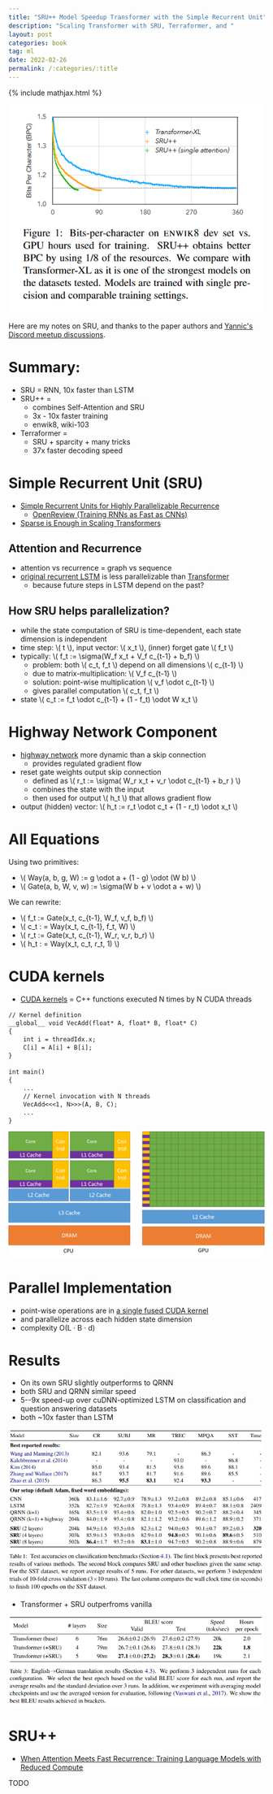 ```yaml
---
title: "SRU++ Model Speedup Transformer with the Simple Recurrent Unit"
description: "Scaling Transformer with SRU, Terraformer, and "
layout: post
categories: book
tag: ml
date: 2022-02-26
permalink: /:categories/:title
---
```


{% include mathjax.html %}

<img src="/images/sru++-bits-per-character-on-enwik8.png" alt="SRU++ Simple Recurrent Unit on Enwik8 bits per character" />

Here are my notes on SRU, and thanks to the paper authors and [Yannic's Discord meetup discussions](https://discord.com/channels/714501525455634453/780793106496880650/941342791349440514).

# Summary:
- SRU = RNN, 10x faster than LSTM
- SRU++ =
  - combines Self-Attention and SRU
  - 3x - 10x faster training
  - enwik8, wiki-103
- Terraformer =
  - SRU + sparcity + many tricks
  - 37x faster decoding speed

# Simple Recurrent Unit (SRU) 
- [Simple Recurrent Units for Highly Parallelizable Recurrence](https://arxiv.org/abs/1709.02755)
  - [OpenReview (Training RNNs as Fast as CNNs)](https://openreview.net/forum?id=rJBiunlAW)
- [Sparse is Enough in Scaling Transformers](https://arxiv.org/pdf/2111.12763.pdf)


## Attention and Recurrence
- attention vs recurrence = graph vs sequence
- [original recurrent LSTM](https://www.bioinf.jku.at/publications/older/2604.pdf) is less parallelizable than [Transformer](https://arxiv.org/pdf/1706.03762v5.pdf)
  - because future steps in LSTM depend on the past?
 
  
## How SRU helps parallelization?
- while the state computation of SRU is time-dependent, each state dimension is independent
- time step: \\( t \\), input vector: \\( x_t \\), (inner) forget gate \\( f_t \\)
- typically: \\( f_t := \sigma(W_f x_t + V_f c_{t-1} + b_f) \\)
  - problem: both \\( c_t, f_t \\) depend on all dimensions \\( c_{t-1} \\) 
  - due to matrix-multiplication: \\( V_f c_{t-1} \\)
  - solution: point-wise multiplication \\( v_f \odot c_{t-1} \\)
  - gives parallel computation \\( c_t, f_t \\)
- state \\( c_t := f_t \odot c_{t-1} + (1 - f_t) \odot W x_t \\)


# Highway Network Component
- [highway network](https://arxiv.org/pdf/1507.06228.pdf) more dynamic than a skip connection 
  - provides regulated gradient flow
- reset gate weights output skip connection
  - defined as \\( r_t := \sigma( W_r x_t + v_r \odot c_{t-1} + b_r ) \\)
  - combines the state with the input
  - then used for output \\( h_t \\) that allows gradient flow
- output (hidden) vector: \\( h_t := r_t \odot c_t + (1 - r_t) \odot x_t \\)


# All Equations
Using two primitives:
- \\( Way(a, b, g, W) := g \odot a + (1 - g) \odot (W b) \\)
- \\( Gate(a, b, W, v, w) := \sigma(W b + v \odot a + w) \\)
 
We can rewrite:
- \\( f_t := Gate(x_t, c_{t-1}, W_f, v_f, b_f) \\)
- \\( c_t : = Way(x_t, c_{t-1}, f_t, W) \\)
- \\( r_t := Gate(x_t, c_{t-1}, W_r, v_r, b_r) \\)
- \\( h_t : = Way(x_t, c_t, r_t, 1) \\)


# CUDA kernels
- [CUDA kernels](https://docs.nvidia.com/cuda/cuda-c-programming-guide/index.html) = C++ functions executed N times by N CUDA threads
 
```
// Kernel definition
__global__ void VecAdd(float* A, float* B, float* C)
{
    int i = threadIdx.x;
    C[i] = A[i] + B[i];
}

int main()
{
    ...
    // Kernel invocation with N threads
    VecAdd<<<1, N>>>(A, B, C);
    ...
}
```

![From Nvidia: GPU vs CPU in CUDA documentation](/images/sru-cpu-vs-gpu.png)


# Parallel Implementation
- point-wise operations are in [a single fused CUDA kernel](https://github.com/taolei87/sru/blob/master/sru/csrc/sru_cuda_kernel.cu)
- and parallelize across each hidden state dimension
- complexity O(L · B · d)

# Results
- On its own SRU slightly outperforms to QRNN
- both SRU and QRNN similar speed
- 5--9x speed-up over cuDNN-optimized LSTM on classification and question answering datasets
- both ~10x faster than LSTM

![img.png](../images/sru_sru_results.png)

- Transformer + SRU outperfroms vanilla

![img_1.png](../images/sru_sru_and_transformer_results.png)


# SRU++ 
- [When Attention Meets Fast Recurrence: Training Language Models with Reduced Compute](https://arxiv.org/abs/2102.12459)

TODO